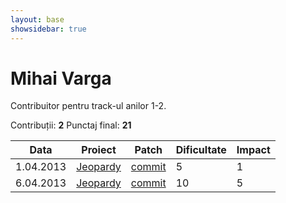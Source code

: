 ```yaml
---
layout: base
showsidebar: true
---
```


# Mihai Varga

Contribuitor pentru track-ul anilor 1-2.

Contribuții: **2**
Punctaj final: **21**

|Data |Proiect | Patch |Dificultate|Impact|
|-----|--------|-------|-----------|------|
| 1.04.2013|[Jeopardy][jeopy]|[commit](https://github.com/dfilimon/Jeopy/pull/32)|5|1|
| 6.04.2013|[Jeopardy][jeopy]|[commit](https://github.com/dfilimon/Jeopy/pull/33)|10|5|

[jeopy]: https://github.com/dfilimon/Jeopy "Jeopardy"
